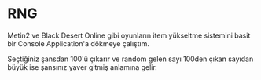 # RNG
Metin2 ve Black Desert Online gibi oyunların item yükseltme sistemini basit bir Console Application'a dökmeye çalıştım. 

Seçtiğiniz şansdan 100'ü çıkarır ve random gelen sayı 100den çıkan sayıdan büyük ise şansınız yaver gitmiş anlamına gelir.

